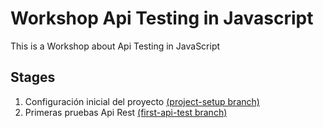 # Workshop Api Testing in Javascript
This is a Workshop about Api Testing in JavaScript

## Stages
1. Configuración inicial del proyecto [(project-setup branch)](https://github.com/aperdomob/workshop-api-testing-js/tree/project-setup)
2. Primeras pruebas Api Rest [(first-api-test branch)](https://github.com/aperdomob/workshop-api-testing-js/tree/first-api-test)
